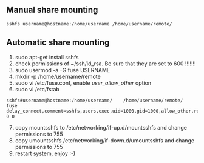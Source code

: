 Manual share mounting
---------------
```
sshfs username@hostname:/home/username /home/username/remote/
```

Automatic share mounting
---------------

1. sudo apt-get install sshfs
2. check permissions of ~/ssh/id_rsa. Be sure that they are set to 600 !!!!!!!
3. sudo usermod -a -G fuse USERNAME
4. mkdir -p /home/username/remote
5. sudo vi /etc/fuse.conf, enable _user_allow_other_ option
6. sudo vi /etc/fstab
```
sshfs#username@hostname:/home/username/    /home/username/remote/    fuse    delay_connect,comment=sshfs,users,exec,uid=1000,gid=1000,allow_other,reconnect,transform_symlinks,BatchMode=yes 0 0
```

7. copy mountsshfs to /etc/networking/if-up.d/mountsshfs and change permissions to 755
8. copy umountsshfs /etc/networking/if-down.d/umountsshfs and change permissions to 755
9. restart system, enjoy :-)
